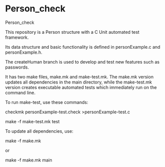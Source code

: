 # Person_check
Person_check

This repository is a Person structure with a C Unit automated test framework.

Its data structure and basic functionality is defined in personExample.c and personExample.h. 

The createHuman branch is used to develop and test new features such as passwords.

It has two make files, make.mk and make-test.mk. The make.mk version updates all dependencies in the main directory, 
while the make-test.mk version creates executable automated tests which immediately run on the command line. 

To run make-test, use these commands:

checkmk personExample-test.check >personExample-test.c

make -f make-test.mk test

To update all dependencies, use:

make -f make.mk

or 

make -f make.mk main

